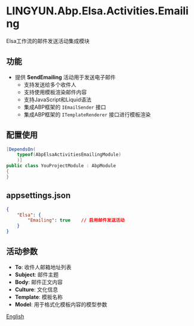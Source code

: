 # LINGYUN.Abp.Elsa.Activities.Emailing

Elsa工作流的邮件发送活动集成模块

## 功能

* 提供 **SendEmailing** 活动用于发送电子邮件
  * 支持发送给多个收件人
  * 支持使用模板渲染邮件内容
  * 支持JavaScript和Liquid语法
  * 集成ABP框架的 `IEmailSender` 接口
  * 集成ABP框架的 `ITemplateRenderer` 接口进行模板渲染

## 配置使用

```csharp
[DependsOn(
    typeof(AbpElsaActivitiesEmailingModule)
    )]
public class YouProjectModule : AbpModule
{
}
```

## appsettings.json

```json
{
    "Elsa": {
        "Emailing": true    // 启用邮件发送活动
    }
}
```

## 活动参数

* **To**: 收件人邮箱地址列表
* **Subject**: 邮件主题
* **Body**: 邮件正文内容
* **Culture**: 文化信息
* **Template**: 模板名称
* **Model**: 用于格式化模板内容的模型参数

[English](./README.EN.md)

